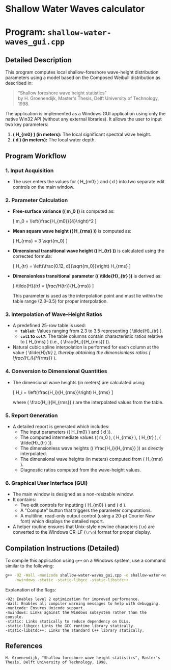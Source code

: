 # Shallow Water Waves calculator

# Program: `shallow-water-waves_gui.cpp`

## Detailed Description

This program computes local shallow-foreshore wave-height distribution parameters using a model based on the Composed Weibull distribution as described in:

> "Shallow foreshore wave height statistics"  
> by H. Groenendijk, Master's Thesis, Delft University of Technology, 1998.

The application is implemented as a Windows GUI application using only the native Win32 API (without any external libraries). It allows the user to input two key parameters:

1. **\( H_{m0} \) (in meters):** The local significant spectral wave height.
2. **\( d \) (in meters):** The local water depth.

## Program Workflow

### 1. Input Acquisition
- The user enters the values for \( H_{m0} \) and \( d \) into two separate edit controls on the main window.

### 2. Parameter Calculation
- **Free-surface variance (\( m_0 \))** is computed as:

  \[
  m_0 = \left(\frac{H_{m0}}{4}\right)^2
  \]
  
- **Mean square wave height (\( H_{rms} \))** is computed as:

  \[
  H_{rms} = 3 \sqrt{m_0}
  \]
  
- **Dimensional transitional wave height (\( H_{tr} \))** is calculated using the corrected formula:

  \[
  H_{tr} = \left(\frac{0.12\, d}{\sqrt{m_0}}\right) H_{rms}
  \]
  
- **Dimensionless transitional parameter (\( \tilde{H}_{tr} \))** is derived as:

  \[
  \tilde{H}_{tr} = \frac{H_{tr}}{H_{rms}}
  \]
  
  This parameter is used as the interpolation point and must lie within the table range (2.3–3.5) for proper interpolation.

### 3. Interpolation of Wave-Height Ratios
- A predefined 25-row table is used:
  - **`tableX`:** Values ranging from 2.3 to 3.5 representing \( \tilde{H}_{tr} \).
  - **`col1` to `col7`:** The table columns contain characteristic ratios relative to \( H_{rms} \) (i.e., \( \frac{H_i}{H_{rms}} \)).
- Natural cubic spline interpolation is performed for each column at the value \( \tilde{H}_{tr} \), thereby obtaining the dimensionless ratios \( \frac{H_i}{H_{rms}} \).

### 4. Conversion to Dimensional Quantities
- The dimensional wave heights (in meters) are calculated using:

  \[
  H_i = \left(\frac{H_i}{H_{rms}}\right) H_{rms}
  \]
  
  where \( \frac{H_i}{H_{rms}} \) are the interpolated values from the table.

### 5. Report Generation
- A detailed report is generated which includes:
  - The input parameters (\( H_{m0} \) and \( d \)).
  - The computed intermediate values (\( m_0 \), \( H_{rms} \), \( H_{tr} \), \( \tilde{H}_{tr} \)).
  - The dimensionless wave heights (\( \frac{H_i}{H_{rms}} \)) as directly interpolated.
  - The dimensional wave heights (in meters) computed from \( H_{rms} \).
  - Diagnostic ratios computed from the wave-height values.

### 6. Graphical User Interface (GUI)
- The main window is designed as a non-resizable window.
- It contains:
  - Two edit controls for inputting \( H_{m0} \) and \( d \).
  - A "Compute" button that triggers the parameter computations.
  - A multiline, read-only output control (using a 20-pt Courier New font) which displays the detailed report.
- A helper routine ensures that Unix-style newline characters (`\n`) are converted to the Windows CR-LF (`\r\n`) format for proper display.

## Compilation Instructions (Detailed)
To compile this application using `g++` on a Windows system, use a command similar to the following:

```bash
g++ -O2 -Wall -municode shallow-water-waves_gui.cpp -o shallow-water-waves_gui \
    -mwindows -static -static-libgcc -static-libstdc++
```
Explanation of the flags:

    -O2: Enables level 2 optimization for improved performance.
    -Wall: Enables all compiler warning messages to help with debugging.
    -municode: Ensures Unicode support.
    -mwindows: Links against the Windows subsystem rather than the console.
    -static: Links statically to reduce dependency on DLLs.
    -static-libgcc: Links the GCC runtime library statically.
    -static-libstdc++: Links the standard C++ library statically.

## References

    H. Groenendijk, "Shallow foreshore wave height statistics", Master's Thesis, Delft University of Technology, 1998.